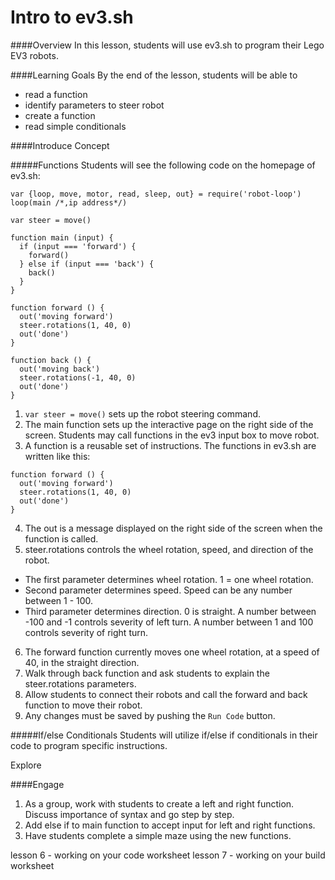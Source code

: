 # Intro to ev3.sh

####Overview
In this lesson, students will use ev3.sh to program their Lego EV3 robots.

####Learning Goals
By the end of the lesson, students will be able to
* read a function
* identify parameters to steer robot
* create a function
* read simple conditionals

####Introduce Concept

#####Functions
Students will see the following code on the homepage of ev3.sh:

```
var {loop, move, motor, read, sleep, out} = require('robot-loop')
loop(main /*,ip address*/)

var steer = move()

function main (input) {
  if (input === 'forward') {
    forward()
  } else if (input === 'back') {
    back()
  }
}

function forward () {
  out('moving forward')
  steer.rotations(1, 40, 0)
  out('done')
}

function back () {
  out('moving back')
  steer.rotations(-1, 40, 0)
  out('done')
}
```

1. ```var steer = move()``` sets up the robot steering command.
2. The main function sets up the interactive page on the right side of the screen. Students may call functions in the ev3 input box to move robot.
3. A function is a reusable set of instructions. The functions in ev3.sh are written like this:
```
function forward () {
  out('moving forward')
  steer.rotations(1, 40, 0)
  out('done')
}
```
4. The out is a message displayed on the right side of the screen when the function is called.
5. steer.rotations controls the wheel rotation, speed, and direction of the robot. 
  + The first parameter determines wheel rotation. 1 = one wheel rotation.
  + Second parameter determines speed. Speed can be any number between 1 - 100.
  + Third parameter determines direction. 0 is straight. A number between -100 and -1 controls severity of left turn. A number between 1 and 100 controls severity of right turn. 
6. The forward function currently moves one wheel rotation, at a speed of 40, in the straight direction. 
7. Walk through back function and ask students to explain the steer.rotations parameters. 
8. Allow students to connect their robots and call the forward and back function to move their robot.
9. Any changes must be saved by pushing the ```Run Code``` button. 

#####If/else Conditionals
Students will utilize if/else if conditionals in their code to program specific instructions.

Explore  



####Engage
1. As a group, work with students to create a left and right function. Discuss importance of syntax and go step by step.
2. Add else if to main function to accept input for left and right functions.
3. Have students complete a simple maze using the new functions. 




lesson 6 - working on your code worksheet
lesson 7 - working on your build worksheet